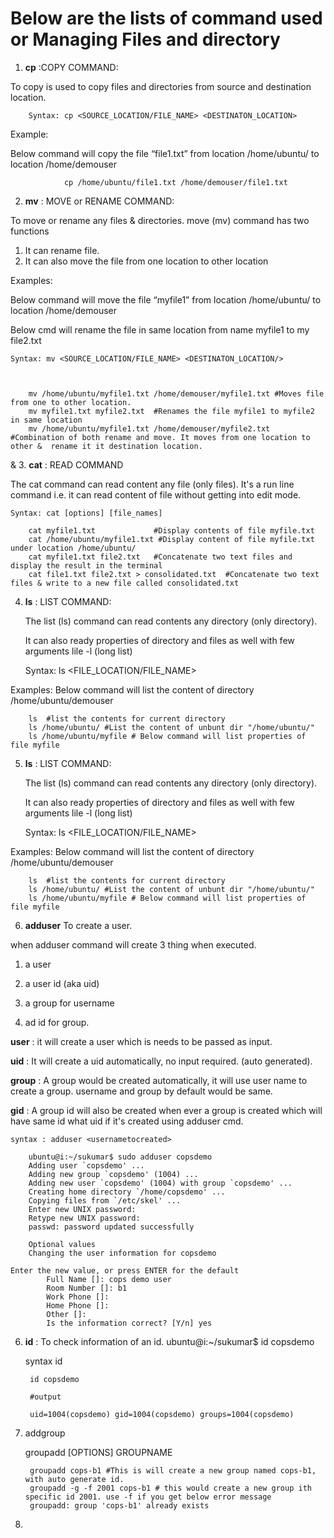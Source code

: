 # Below are the lists of command used or Managing Files and directory

1. **cp** :COPY COMMAND:

To copy is used to copy files and directories from source and destination location.


        Syntax: cp <SOURCE_LOCATION/FILE_NAME> <DESTINATON_LOCATION>

Example:

Below command will copy the file “file1.txt” from location /home/ubuntu/ to location /home/demouser
                
                cp /home/ubuntu/file1.txt /home/demouser/file1.txt

2.	**mv** : MOVE or RENAME COMMAND:  
 
 To move or rename any files & directories. move (mv) command has two functions

   1.	It can rename file. 
   2.	It can also move the file from one location to other location

    

Examples:

Below command will move the file “myfile1” from location /home/ubuntu/ to location /home/demouser
 	
        

Below cmd will rename the file in same location from name myfile1 to my file2.txt

    Syntax: mv <SOURCE_LOCATION/FILE_NAME> <DESTINATON_LOCATION/>

    
        
        mv /home/ubuntu/myfile1.txt /home/demouser/myfile1.txt #Moves file from one to other location.
        mv myfile1.txt myfile2.txt  #Renames the file myfile1 to myfile2 in same location
        mv /home/ubuntu/myfile1.txt /home/demouser/myfile2.txt #Combination of both rename and move. It moves from one location to other &  rename it it destination location.


& 
3. **cat** : READ COMMAND

The cat command can read content any file (only files). It's a run line command i.e. it can read content of file without getting into edit mode.

    Syntax: cat [options] [file_names]

        cat myfile1.txt	            #Display contents of file myfile.txt
        cat /home/ubuntu/myfile1.txt #Display content of file myfile.txt under location /home/ubuntu/
        cat myfile1.txt file2.txt	#Concatenate two text files and display the result in the terminal
        cat file1.txt file2.txt > consolidated.txt	#Concatenate two text files & write to a new file called consolidated.txt


4. **ls** : LIST COMMAND: 

    The list (ls) command can read contents any directory (only directory).

    It can also ready properties of directory and files as well with few  arguments lile -l (long list)

    Syntax: ls <FILE_LOCATION/FILE_NAME>  

Examples:
Below command will list the content of directory /home/ubuntu/demouser 

        ls  #list the contents for current directory
        ls /home/ubuntu/ #List the content of unbunt dir "/home/ubuntu/"
        ls /home/ubuntu/myfile # Below command will list properties of file myfile


5. **ls** : LIST COMMAND: 

    The list (ls) command can read contents any directory (only directory).

    It can also ready properties of directory and files as well with few  arguments lile -l (long list)

    Syntax: ls <FILE_LOCATION/FILE_NAME>  

Examples:
Below command will list the content of directory /home/ubuntu/demouser 

        ls  #list the contents for current directory
        ls /home/ubuntu/ #List the content of unbunt dir "/home/ubuntu/"
        ls /home/ubuntu/myfile # Below command will list properties of file myfile

6. **adduser**  To create a user.

when adduser command will create 3 thing when executed.

1. a user 

2. a user id (aka uid)
    
3. a group for username

4. ad id for group. 

**user** : it will create a user which is needs to be passed as input.

**uid** :  It will create a uid automatically, no input required. (auto generated).

**group** :  A group would be created automatically, it will use user name to create a group. username and group by default would be same. 

**gid** : A group id will also be created when ever a group is created which will have same id what uid if it's created using adduser cmd.

    syntax : adduser <usernametocreated>

        ubuntu@i:~/sukumar$ sudo adduser copsdemo
        Adding user `copsdemo' ...
        Adding new group `copsdemo' (1004) ...
        Adding new user `copsdemo' (1004) with group `copsdemo' ...
        Creating home directory `/home/copsdemo' ...
        Copying files from `/etc/skel' ...
        Enter new UNIX password:
        Retype new UNIX password:
        passwd: password updated successfully

        Optional values
        Changing the user information for copsdemo
        
    Enter the new value, or press ENTER for the default
            Full Name []: cops demo user
            Room Number []: b1
            Work Phone []:
            Home Phone []:
            Other []:
            Is the information correct? [Y/n] yes


6. **id** : To check information of an id. ubuntu@i:~/sukumar$ id copsdemo

    syntax id <username>
        
        id copsdemo

        #output

        uid=1004(copsdemo) gid=1004(copsdemo) groups=1004(copsdemo)

7. addgroup 

    groupadd [OPTIONS] GROUPNAME

        groupadd cops-b1 #This is will create a new group named cops-b1, with auto generate id.
        groupadd -g -f 2001 cops-b1 # this would create a new group ith specific id 2001. use -f if you get below error message 
        groupadd: group 'cops-b1' already exists
8. 




    

        